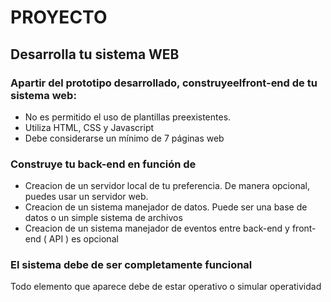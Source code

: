 # PROYECTO
## Desarrolla tu sistema WEB
### Apartir del prototipo desarrollado, construyeelfront-end de tu sistema web:
- No es permitido el uso de plantillas preexistentes.
- Utiliza HTML, CSS y Javascript
- Debe considerarse un mínimo de 7 páginas web
### Construye tu back-end en función de
- Creacion de un servidor local de tu preferencia. De manera opcional, puedes usar un servidor web.
- Creacion de un sistema manejador de datos. Puede ser una base de datos o un simple sistema de archivos
- Creacion de un sistema manejador de eventos entre back-end y front-end ( API ) es opcional
### El sistema debe de ser completamente funcional
Todo elemento que aparece debe de estar operativo o simular operatividad
